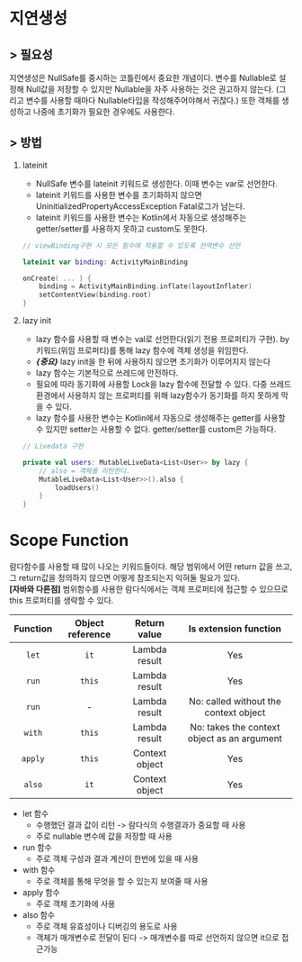 # 지연생성
## > 필요성
지연생성은 NullSafe를 중시하는 코틀린에서 중요한 개념이다. 변수를 Nullable로 설정해 Null값을 저장할 수 있지만 Nullable을 자주 사용하는 것은 권고하지 않는다. (그리고 변수를 사용할 때마다 Nullable타입을 작성해주어야해서 귀찮다.) 
또한 객체를 생성하고 나중에 초기화가 필요한 경우에도 사용한다.

## > 방법
1. lateinit   
    * NullSafe 변수를 lateinit 키워드로 생성한다. 이때 변수는 var로 선언한다.   
    * lateinit 키워드를 사용한 변수를 초기화하지 않으면 UninitializedPropertyAccessException Fatal로그가 남는다.
    * lateinit 키워드를 사용한 변수는 Kotlin에서 자동으로 생성해주는 getter/setter를 사용하지 못하고 custom도 못한다.
    ```kotlin
    // viewBinding구현 시 모든 함수에 적용할 수 있도록 전역변수 선언

    lateinit var binding: ActivityMainBinding

    onCreate( ... ) {
        binding = ActivityMainBinding.inflate(layoutInflater)
        setContentView(binding.root)
    }
    ```

2. lazy init
    * lazy 함수를 사용할 때 변수는 val로 선언한다(읽기 전용 프로퍼티가 구현). by 키워드(위임 프로퍼티)를 통해 lazy 함수에 객체 생성을 위임한다.
    * ***{중요}*** lazy init을 한 뒤에 사용하지 않으면 초기화가 이루어지지 않는다
    * lazy 함수는 기본적으로 쓰레드에 안전하다.
    * 필요에 따라 동기화에 사용할 Lock을 lazy 함수에 전달할 수 있다. 다중 쓰레드 환경에서 사용하지 않는 프로퍼티를 위해 lazy함수가 동기화를 하지 못하게 막을 수 있다.
    * lazy 함수를 사용한 변수는 Kotlin에서 자동으로 생성해주는 getter를 사용할 수 있지만 setter는 사용할 수 없다. getter/setter를 custom은 가능하다.
    ```kotlin
    // Livedata 구현

    private val users: MutableLiveData<List<User>> by lazy {
        // also = 객체를 리턴한다. 
        MutableLiveData<List<User>>().also {
            loadUsers()
        }
    }
    ```


# Scope Function
람다함수를 사용할 때 많이 나오는 키워드들이다. 해당 범위에서 어떤 return 값을 쓰고, 그 return값을 정의하지 않으면 어떻게 참조되는지 익혀둘 필요가 있다.   
**[자바와 다른점]** 범위함수를 사용한 람다식에서는 객체 프로퍼티에 접근할 수 있으므로 this 프로퍼티를 생략할 수 있다.

|Function|Object reference|Return value|Is extension function|   
|:---:|:---:|:---:|:---:|
|<code>let</code>|<code>it</code>|Lambda result|Yes|
|<code>run</code>|<code>this</code>|Lambda result|Yes|
|<code>run</code>|-|Lambda result|No: called without the context object|
|<code>with</code>|<code>this</code>|Lambda result|No: takes the context object as an argument|
|<code>apply</code>|<code>this</code>|Context object|Yes|
|<code>also</code>|<code>it</code>|Context object|Yes|

* let 함수
    * 수행했던 결과 값이 리턴 -> 람다식의 수행결과가 중요할 때 사용
    * 주로 nullable 변수에 값을 저장할 때 사용
* run 함수
    * 주로 객체 구성과 결과 계산이 한번에 있을 때 사용
* with 함수
    * 주로 객체를 통해 무엇을 할 수 있는지 보여줄 때 사용
* apply 함수
    * 주로 객체 초기화에 사용
* also 함수
    * 주로 객체 유효성이나 디버깅의 용도로 사용
    * 객체가 매개변수로 전달이 된다 -> 매개변수를 따로 선언하지 않으면 it으로 접근가능

